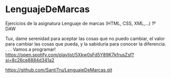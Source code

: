 # LenguajeDeMarcas

Ejercicios de la asignatura Lenguaje de marcas (HTML, CSS, XML,...) 1º DAW 

Tux, dame serenidad para aceptar las cosas que no puedo cambiar, el valor para cambiar las cosas que pueda, y la sabiduría para conocer la diferencia. . . . Vamos a programar! https://open.spotify.com/playlist/5Xkw0sFd5Y89K7kfrusZsf?si=8c26ce8884d341a2

https://github.com/SantiTru/LenguajeDeMarcas.git
